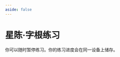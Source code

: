 ```yaml
---
aside: false
---
```

# 星陈·字根练习

你可以随时暂停练习。你的练习进度会在同一设备上储存。

<script setup>
import Train from "@/train/ZigenTrain.vue"
import ZigenMap from "@/zigen/ZigenMap.vue"
</script>
<div class="zigen-font">
<Train name="star" zigenUrl="/zigen-star.csv" :range="[0,]" :mode='"both"' :supplement='false' :ming='false' />
</div>

<ZigenMap :default-scheme="'star'" :hide-scheme-buttons="true" column-min-width="1.52rem" />
